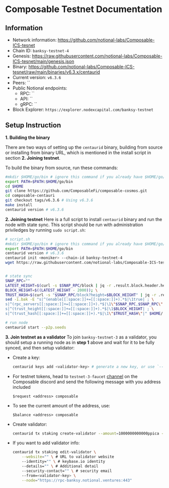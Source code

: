 # Composable Testnet Documentation
## Information
- Network information: https://github.com/notional-labs/Composable-ICS-tesnet
- Chain ID: `banksy-testnet-4`
- Genesis: https://raw.githubusercontent.com/notional-labs/Composable-ICS-tesnet/main/genesis.json
- Binary: https://github.com/notional-labs/Composable-ICS-tesnet/raw/main/binaries/v6.3.x/centaurid
- Current version: `v6.3.6`
- Peers: ``
- Public Notional endpoints: 
    - RPC: ``
    - API: ``
    - gRPC: ``
- Block Explorer: `https://explorer.nodexcapital.com/banksy-testnet`
## Setup Instruction
**1. Building the binary**

There are two ways of setting up the `centaurid` binary, building from source or installing from binary URL, which is mentioned in the install script in section **2. Joining testnet**.

To build the binary from source, run these commands:
```bash
#mkdir $HOME/go/bin # ignore this command if you already have $HOME/go/bin folder
export PATH=$PATH:$HOME/go/bin
cd $HOME
git clone https://github.com/ComposableFi/composable-cosmos.git
cd composable-centauri
git checkout tags/v6.3.6 # Using v6.3.6
make install
centaurid version # v6.3.6
```

**2. Joining testnet**
Here is a full script to install `centaurid` binary and run the node with state sync. This script should be run with administration priviledges by running `sudo script.sh`:
```bash
# script.sh
#mkdir $HOME/go/bin # ignore this command if you already have $HOME/go/bin folder
export PATH=$PATH:$HOME/go/bin
centaurid version # v6.3.6
centaurid init <moniker> --chain-id banksy-testnet-4
wget https://raw.githubusercontent.com/notional-labs/Composable-ICS-tesnet/main/genesis.json -O $HOME/.banksy/config/genesis.json


# state sync
SNAP_RPC=""
LATEST_HEIGHT=$(curl -s $SNAP_RPC/block | jq -r .result.block.header.height); \
BLOCK_HEIGHT=$((LATEST_HEIGHT - 2000)); \
TRUST_HASH=$(curl -s "$SNAP_RPC/block?height=$BLOCK_HEIGHT" | jq -r .result.block_id.hash)
sed -i.bak -E "s|^(enable[[:space:]]+=[[:space:]]+).*$|\1true| ; \
s|^(rpc_servers[[:space:]]+=[[:space:]]+).*$|\1\"$SNAP_RPC,$SNAP_RPC\"| ; \
s|^(trust_height[[:space:]]+=[[:space:]]+).*$|\1$BLOCK_HEIGHT| ; \
s|^(trust_hash[[:space:]]+=[[:space:]]+).*$|\1\"$TRUST_HASH\"|" $HOME/.banksy/config/config.toml

# run node
centaurid start --p2p.seeds 
```

**3. Join testnet as a validator**
To join `banksy-testnet-3` as a validator, you should setup a running node as in **step 1** above and wait for it to be fully synced, and then setup validator:
- Create a key:
    ```bash
    centaurid keys add <validator-key> # generate a new key, or use `--recover` to recover an existed key with mnemonic
    ```
- For testnet tokens, head to `testnet-3-faucet` [channel](https://discord.gg/An8nXEGP) on the Composable discord and send the following message with you address included
    ```
    $request <address> composable
    ```
- To see the current amount of the address, use:
    ```
    $balance <address> composable
    ```
- Create validator:
    ```bash
    centaurid tx staking create-validator --amount=1000000000000ppica --moniker="<validator-name>" --chain-id=banksy-testnet-3 --commission-rate="0.05"  --commission-max-change-rate="0.01" --commission-max-rate="0.20" --from=<validator-key> --node=https://rpc-banksy.notional.ventures:443 --gas=auto --min-self-delegation 10 --pubkey=$(centaurid tendermint show-validator)
    ```

- If you want to add validator info:
    ```bash
    centaurid tx staking edit-validator \
        --website="" \ # URL to validator website
        --identity="" \ # keybase.io identity 
        --details="" \ # Additional detail 
        --security-contact="" \ # security email
        --from=<validator-key> \
        --node="https://rpc-banksy.notional.ventures:443"
    ```
